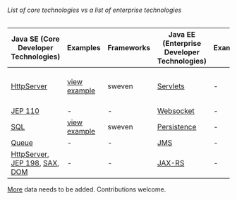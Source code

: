 ###### List of core technologies vs a list of enterprise technologies

Java SE (Core Developer Technologies) | Examples | Frameworks | Java EE (Enterprise Developer Technologies) | Examples | Frameworks
------------- | ------------- | ------------- | ------------- | ------------- | -------------
[HttpServer](http://docs.oracle.com/javase/8/docs/jre/api/net/httpserver/spec/com/sun/net/httpserver/HttpServer.html) | [view example](https://github.com/ThreaT/Java-SE-8-vs-Java-EE-7-Specifications/tree/master/src/main/java/com/java/se/webserver) | sweven | [Servlets](https://docs.oracle.com/javaee/7/api/javax/servlet/package-summary.html) | - | Tomcat, Glassfish, WebSphere, Jetty
[JEP 110](https://bugs.openjdk.java.net/browse/JDK-8042950)  | - | - | [Websocket](https://docs.oracle.com/javaee/7/api/javax/websocket/package-summary.html) | - | Tomcat
[SQL](https://docs.oracle.com/javase/8/docs/api/java/sql/package-summary.html) | [view example](https://github.com/ThreaT/Java-SE-8-vs-Java-EE-7-Specifications/tree/master/src/main/java/com/java/se/database) | sweven | [Persistence](https://docs.oracle.com/javaee/7/api/javax/persistence/package-summary.html) | - | Hibernate
[Queue](https://docs.oracle.com/javase/8/docs/api/java/util/Queue.html)  | - | - | [JMS](https://docs.oracle.com/javaee/7/api/javax/jms/package-summary.html) | - | ActiveMQ
[HttpServer](http://docs.oracle.com/javase/8/docs/jre/api/net/httpserver/spec/com/sun/net/httpserver/HttpServer.html), [JEP 198](http://openjdk.java.net/jeps/198), [SAX](https://docs.oracle.com/javase/8/docs/api/javax/xml/parsers/SAXParser.html), [DOM](https://docs.oracle.com/javase/8/docs/api/org/w3c/dom/package-summary.html) | - | - | [JAX-RS](http://docs.oracle.com/javaee/7/api/) | - | -

[More](https://en.wikipedia.org/wiki/Java_Platform,_Enterprise_Edition) data needs to be added. Contributions welcome.
